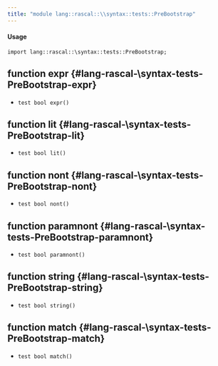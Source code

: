 ```yaml
---
title: "module lang::rascal::\\syntax::tests::PreBootstrap"
---
```


#### Usage

`import lang::rascal::\syntax::tests::PreBootstrap;`


## function expr {#lang-rascal-\syntax-tests-PreBootstrap-expr}

* ``test bool expr()``

## function lit {#lang-rascal-\syntax-tests-PreBootstrap-lit}

* ``test bool lit()``

## function nont {#lang-rascal-\syntax-tests-PreBootstrap-nont}

* ``test bool nont()``

## function paramnont {#lang-rascal-\syntax-tests-PreBootstrap-paramnont}

* ``test bool paramnont()``

## function string {#lang-rascal-\syntax-tests-PreBootstrap-string}

* ``test bool string()``

## function match {#lang-rascal-\syntax-tests-PreBootstrap-match}

* ``test bool match()``

